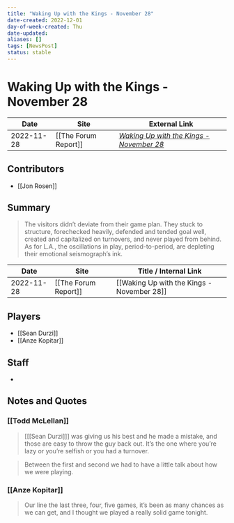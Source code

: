 ```yaml
---
title: "Waking Up with the Kings - November 28"
date-created: 2022-12-01
day-of-week-created: Thu
date-updated: 
aliases: []
tags: [NewsPost]
status: stable
---
```


# Waking Up with the Kings - November 28

| Date       | Site                 | External Link                                                                                                |
| ---------- | -------------------- | ------------------------------------------------------------------------------------------------------------ |
| 2022-11-28 | [[The Forum Report]] | [*Waking Up with the Kings - November 28*](https://theforumreport.com/waking-up-with-the-kings-november-28/) |

## Contributors
- [[Jon Rosen]]

## Summary
> The visitors didn’t deviate from their game plan. They stuck to structure, forechecked heavily, defended and tended goal well, created and capitalized on turnovers, and never played from behind. As for L.A., the oscillations in play, period-to-period, are depleting their emotional seismograph’s ink.

| Date       | Site                 | Title / Internal Link                      |
| ---------- | -------------------- | ------------------------------------------ |
| 2022-11-28 | [[The Forum Report]] | [[Waking Up with the Kings - November 28]] |

## Players
- [[Sean Durzi]]
- [[Anze Kopitar]]

## Staff
- 

## Notes and Quotes
### [[Todd McLellan]]
>  \[[[Sean Durzi]]] was giving us his best and he made a mistake, and those are easy to throw the guy back out. It’s the one where you’re lazy or you’re selfish or you had a turnover.

> Between the first and second we had to have a little talk about how we were playing.

### [[Anze Kopitar]]
> Our line the last three, four, five games, it’s been as many chances as we can get, and I thought we played a really solid game tonight.
